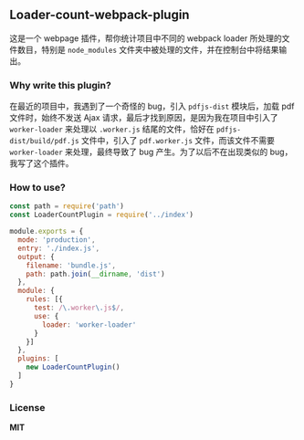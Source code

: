 ## Loader-count-webpack-plugin

这是一个 webpage 插件，帮你统计项目中不同的 webpack loader 所处理的文件数目，特别是 `node_modules` 文件夹中被处理的文件，并在控制台中将结果输出。

### Why write this plugin?

在最近的项目中，我遇到了一个奇怪的 bug，引入 `pdfjs-dist` 模块后，加载 pdf 文件时，始终不发送 Ajax 请求，最后才找到原因，是因为我在项目中引入了 `worker-loader` 来处理以 `.worker.js` 结尾的文件，恰好在 `pdfjs-dist/build/pdf.js` 文件中，引入了 `pdf.worker.js` 文件，而该文件不需要 `worker-loader` 来处理，最终导致了 bug 产生。为了以后不在出现类似的 bug，我写了这个插件。

### How to use?

```javascript
const path = require('path')
const LoaderCountPlugin = require('../index')

module.exports = {
  mode: 'production',
  entry: './index.js',
  output: {
    filename: 'bundle.js',
    path: path.join(__dirname, 'dist')
  },
  module: {
    rules: [{
      test: /\.worker\.js$/,
      use: {
        loader: 'worker-loader'
      }
    }]
  },
  plugins: [
    new LoaderCountPlugin()
  ]
}
```

### License

**MIT**
